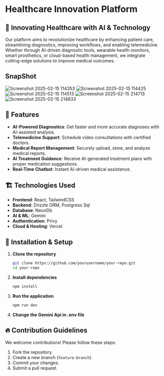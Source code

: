 
# Healthcare Innovation Platform

## 🚀 Innovating Healthcare with AI & Technology

Our platform aims to revolutionize healthcare by enhancing patient care, streamlining diagnostics, improving workflows, and enabling telemedicine. Whether through AI-driven diagnostic tools, wearable health monitors, smart prosthetics, or cloud-based health management, we integrate cutting-edge solutions to improve medical outcomes.

## SnapShot
![Screenshot 2025-02-15 114353](https://github.com/user-attachments/assets/825bfe53-0c03-4397-b372-f198c49613bd)
![Screenshot 2025-02-15 114425](https://github.com/user-attachments/assets/51be94c9-8193-4f3d-bb47-34c83ebd9496)
![Screenshot 2025-02-15 114513](https://github.com/user-attachments/assets/1c21cadb-ecb4-4791-abe0-e3c5af553b2b)
![Screenshot 2025-02-15 214713](https://github.com/user-attachments/assets/b591c320-e40c-4e65-a305-934664b809c9)
![Screenshot 2025-02-15 214833](https://github.com/user-attachments/assets/7f8aac49-0aee-4a8f-a199-e7d248d699ed)



## 🌟 Features
- **AI-Powered Diagnostics**: Get faster and more accurate diagnoses with AI-assisted analysis.
- **Telemedicine Support**: Schedule video consultations with certified doctors.
- **Medical Report Management**: Securely upload, store, and analyze medical reports.
- **AI Treatment Guidance**: Receive AI-generated treatment plans with proper medication suggestions.
- **Real-Time Chatbot**: Instant AI-driven medical assistance.

## 🏗️ Technologies Used
- **Frontend**: React, TailwindCSS
- **Backend**: Drizzle ORM, Postgress Sql
- **Database**: NeonDb
- **AI & ML**: Gemini
- **Authentication**: Privy
- **Cloud & Hosting**: Vercel

## 📌 Installation & Setup
1. **Clone the repository**
   ```sh
   git clone https://github.com/yourusername/your-repo.git
   cd your-repo
   ```
2. **Install dependencies**
   ```sh
   npm install
   ```
3. **Run the application**
   ```sh
   npm run dev
   ```
4. **Change the Gemini Api in .env file**

## 🔥 Contribution Guidelines
We welcome contributions! Please follow these steps:
1. Fork the repository.
2. Create a new branch (`feature-branch`).
3. Commit your changes.
4. Submit a pull request.

